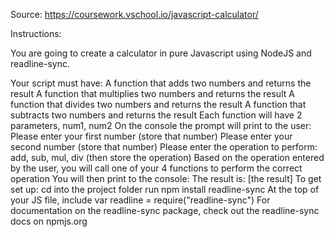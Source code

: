 Source: https://coursework.vschool.io/javascript-calculator/

Instructions:

You are going to create a calculator in pure Javascript using NodeJS and readline-sync.

Your script must have:
A function that adds two numbers and returns the result
A function that multiplies two numbers and returns the result
A function that divides two numbers and returns the result
A function that subtracts two numbers and returns the result
Each function will have 2 parameters, num1, num2
On the console the prompt will print to the user:
Please enter your first number (store that number)
Please enter your second number (store that number)
Please enter the operation to perform: add, sub, mul, div (then store the operation)
Based on the operation entered by the user, you will call one of your 4 functions to perform the correct operation
You will then print to the console: The result is: [the result]
To get set up:
cd into the project folder
run npm install readline-sync
At the top of your JS file, include var readline = require("readline-sync")
For documentation on the readline-sync package, check out the readline-sync docs on npmjs.org